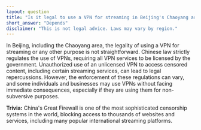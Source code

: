 ```yaml
---
layout: question
title: "Is it legal to use a VPN for streaming in Beijing's Chaoyang area?"
short_answer: "Depends"
disclaimer: "This is not legal advice. Laws may vary by region."
---
```


In Beijing, including the Chaoyang area, the legality of using a VPN for streaming or any other purpose is not straightforward. Chinese law strictly regulates the use of VPNs, requiring all VPN services to be licensed by the government. Unauthorized use of an unlicensed VPN to access censored content, including certain streaming services, can lead to legal repercussions. However, the enforcement of these regulations can vary, and some individuals and businesses may use VPNs without facing immediate consequences, especially if they are using them for non-subversive purposes.

**Trivia:** China's Great Firewall is one of the most sophisticated censorship systems in the world, blocking access to thousands of websites and services, including many popular international streaming platforms.
